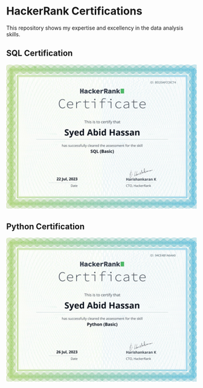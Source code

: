 # HackerRank Certifications 
This repository shows my expertise and excellency in the data analysis skills.

## SQL Certification

<div align="center">
  <img src="https://github.com/Syed-Abid/HackerRank-Certifications-/blob/main/SQL%20Basic%20Certification.jpg" alt="Data Analysis Picture" width = 600px;>
</div>

## Python Certification

<div align="center">
  <img src="https://github.com/Syed-Abid/HackerRank-Certifications-/blob/main/Python%20Basic%20Certification.jpg" alt="Data Analysis Picture" width = 600px;>
</div>
